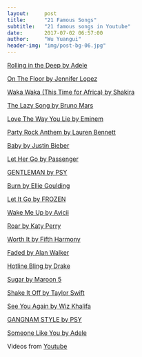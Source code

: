 ```yaml
---
layout:     post
title:      "21 Famous Songs"
subtitle:   "21 famous songs in Youtube"
date:       2017-07-02 06:57:00
author:     "Wu Yuangui"
header-img: "img/post-bg-06.jpg"
---
```

<p><a href="https://www.youtube.com/watch?v=rYEDA3JcQqw">Rolling in the Deep by Adele</a></p>
<p><a href="https://www.youtube.com/watch?v=t4H_Zoh7G5A">On The Floor by Jennifer Lopez</a></p>
<p><a href="https://www.youtube.com/watch?v=pRpeEdMmmQ0">Waka Waka (This Time for Africa) by Shakira</a></p>
<p><a href="https://www.youtube.com/watch?v=fLexgOxsZu0">The Lazy Song by Bruno Mars</a></p>
<p><a href="https://www.youtube.com/watch?v=uelHwf8o7_U">Love The Way You Lie by Eminem</a></p>
<p><a href="https://www.youtube.com/watch?v=KQ6zr6kCPj8">Party Rock Anthem by Lauren Bennett</a></p>
<p><a href="https://www.youtube.com/watch?v=kffacxfA7G4">Baby by Justin Bieber</a></p>
<p><a href="https://www.youtube.com/watch?v=RBumgq5yVrA">Let Her Go by Passenger</a></p>
<p><a href="https://www.youtube.com/watch?v=ASO_zypdnsQ">GENTLEMAN by PSY</a></p>
<p><a href="https://www.youtube.com/watch?v=CGyEd0aKWZE">Burn by Ellie Goulding</a></p>
<p><a href="https://www.youtube.com/watch?v=L0MK7qz13bU">Let It Go by FROZEN</a></p>
<p><a href="https://www.youtube.com/watch?v=IcrbM1l_BoI">Wake Me Up by Avicii</a></p>
<p><a href="https://www.youtube.com/watch?v=CevxZvSJLk8">Roar by Katy Perry</a></p>
<p><a href="https://www.youtube.com/watch?v=YBHQbu5rbdQ">Worth It by Fifth Harmony</a></p>
<p><a href="https://www.youtube.com/watch?v=60ItHLz5WEA">Faded by Alan Walker</a></p>
<p><a href="https://www.youtube.com/watch?v=uxpDa-c-4Mc">Hotline Bling by Drake</a></p>
<p><a href="https://www.youtube.com/watch?v=09R8_2nJtjg">Sugar by Maroon 5</a></p>
<p><a href="https://www.youtube.com/watch?v=nfWlot6h_JM">Shake It Off by Taylor Swift</a></p>
<p><a href="https://www.youtube.com/watch?v=RgKAFK5djSk">See You Again by Wiz Khalifa</a></p>
<p><a href="https://www.youtube.com/watch?v=9bZkp7q19f0">GANGNAM STYLE by PSY</a></p>
<p><a href="https://www.youtube.com/watch?v=hLQl3WQQoQ0">Someone Like You by Adele</a></p>
<p><p>Videos from <a href="https://www.youtube.com">Youtube</a></p></p>
